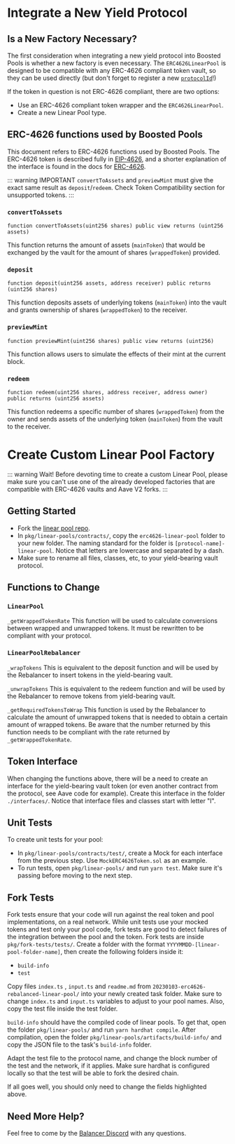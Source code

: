 # Integrate a New Yield Protocol

## Is a New Factory Necessary?
The first consideration when integrating a new yield protocol into Boosted Pools is whether a new factory is even necessary. The `ERC4626LinearPool` is designed to be compatible with any ERC-4626 compliant token vault, so they can be used directly (but don't forget to register a new [`protocolId`](./new-pool.md#protocol-ids)!)

If the token in question is not ERC-4626 compliant, there are two options:
* Use an ERC-4626 compliant token wrapper and the `ERC4626LinearPool`.
* Create a new Linear Pool type.

## ERC-4626 functions used by Boosted Pools
This document refers to ERC-4626 functions used by Boosted Pools. The ERC-4626 token is described fully in [EIP-4626](https://eips.ethereum.org/EIPS/eip-4626), and a shorter explanation of the interface is found in the docs for [ERC-4626](https://ethereum.org/en/developers/docs/standards/tokens/erc-4626/).

::: warning IMPORTANT
`convertToAssets` and `previewMint` must give the exact same result as `deposit`/`redeem`. Check Token Compatibility section for unsupported tokens.
:::

### `convertToAssets`
```function convertToAssets(uint256 shares) public view returns (uint256 assets)```

This function returns the amount of assets (`mainToken`) that would be exchanged by the vault for the amount of shares (`wrappedToken`) provided.

### `deposit`
```function deposit(uint256 assets, address receiver) public returns (uint256 shares)```

This function deposits assets of underlying tokens (`mainToken`) into the vault and grants ownership of shares (`wrappedToken`) to the receiver.

### `previewMint`
```function previewMint(uint256 shares) public view returns (uint256)```

This function allows users to simulate the effects of their mint at the current block.


### `redeem`
```function redeem(uint256 shares, address receiver, address owner) public returns (uint256 assets)```

This function redeems a specific number of shares (`wrappedToken`) from the owner and sends assets of the underlying token (`mainToken`) from the vault to the receiver.

# Create Custom Linear Pool Factory

::: warning Wait!
Before devoting time to create a custom Linear Pool, please make sure you can't use one of the already developed factories that are compatible with ERC-4626 vaults and Aave V2 forks.
:::

## Getting Started
* Fork the [linear pool repo](https://github.com/orbcollective/linear-pools).
* In `pkg/linear-pools/contracts/`, copy the `erc4626-linear-pool` folder to your new folder. The naming standard for the folder is `[protocol-name]-linear-pool`. Notice that letters are lowercase and separated by a dash.
* Make sure to rename all files, classes, etc, to your yield-bearing vault protocol.

## Functions to Change
### `LinearPool`
`_getWrappedTokenRate`
This function will be used to calculate conversions between wrapped and unwrapped tokens. It must be rewritten to be compliant with your protocol.

### `LinearPoolRebalancer`
`_wrapTokens`
This is equivalent to the deposit function and will be used by the Rebalancer to insert tokens in the yield-bearing vault.

`_unwrapTokens`
This is equivalent to the redeem function and will be used by the Rebalancer to remove tokens from yield-bearing vault.

`_getRequiredTokensToWrap`
This function is used by the Rebalancer to calculate the amount of unwrapped tokens that is needed to obtain a certain amount of wrapped tokens. Be aware that the number returned by this function needs to be compliant with the rate returned by `_getWrappedTokenRate`.

## Token Interface
When changing the functions above, there will be a need to create an interface for the yield-bearing vault token (or even another contract from the protocol, see Aave code for example). Create this interface in the folder `./interfaces/`. Notice that interface files and classes start with letter "I".

## Unit Tests
To create unit tests for your pool:
* In `pkg/linear-pools/contracts/test/`, create a Mock for each interface from the previous step. Use `MockERC4626Token.sol` as an example.
* To run tests, open `pkg/linear-pools/` and run `yarn test`. Make sure it's passing before moving to the next step.

## Fork Tests
Fork tests ensure that your code will run against the real token and pool implementations, on a real network. While unit tests use your mocked tokens and test only your pool code, fork tests are good to detect failures of the integration between the pool and the token.
Fork tests are inside `pkg/fork-tests/tests/`. Create a folder with the format `YYYYMMDD-[linear-pool-folder-name]`, then create the following folders inside it:
* `build-info`
* `test`

Copy files `index.ts` , `input.ts` and `readme.md` from `20230103-erc4626-rebalanced-linear-pool/` into your newly created task folder. Make sure to change `index.ts` and `input.ts` variables to adjust to your pool names. Also, copy the test file inside the test folder.

`build-info` should have the compiled code of linear pools. To get that, open the folder `pkg/linear-pools/` and run `yarn hardhat compile`. After compilation, open the folder `pkg/linear-pools/artifacts/build-info/` and copy the JSON file to the task's `build-info` folder.

Adapt the test file to the protocol name, and change the block number of the test and the network, if it applies. Make sure hardhat is configured locally so that the test will be able to fork the desired chain.

If all goes well, you should only need to change the fields highlighted above.

## Need More Help?
Feel free to come by the [Balancer Discord](https://discord.balancer.fi/) with any questions.
